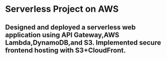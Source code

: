 # Serverless Project on AWS

## Designed and deployed a serverless web application using API Gateway,AWS Lambda,DynamoDB,and S3. Implemented secure frontend hosting with S3+CloudFront.
